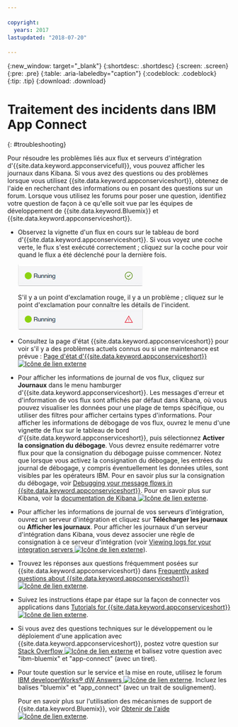```yaml
---

copyright:
  years: 2017
lastupdated: "2018-07-20"

---
```


{:new_window: target="_blank"}
{:shortdesc: .shortdesc}
{:screen: .screen}
{:pre: .pre}
{:table: .aria-labeledby="caption"}
{:codeblock: .codeblock}
{:tip: .tip} 
{:download: .download}


# Traitement des incidents dans IBM App Connect
{: #troubleshooting}

Pour résoudre les problèmes liés aux flux et serveurs d'intégration d'{{site.data.keyword.appconservicefull}}, vous pouvez afficher les journaux dans Kibana. Si vous avez des questions ou des problèmes lorsque vous utilisez {{site.data.keyword.appconserviceshort}}, obtenez de l'aide en recherchant des informations ou en posant des questions sur un forum. Lorsque vous utilisez les forums pour poser une question, identifiez votre question de façon à ce qu'elle soit vue par les équipes de développement de {{site.data.keyword.Bluemix}} et {{site.data.keyword.appconserviceshort}}.

-   Observez la vignette d'un flux en cours sur le tableau de bord d'{{site.data.keyword.appconserviceshort}}. Si vous voyez une coche verte, le flux s'est exécuté correctement ; cliquez sur la coche pour voir quand le flux a été déclenché pour la dernière fois.

    ![Capture d'écran montrant qu'un flux s'est exécuté correctement](/images/SuccessfulFlow.jpg)

    S'il y a un point d'exclamation rouge, il y a un problème ; cliquez sur le point d'exclamation pour connaître les détails de l'incident. ![Capture d'écran montrant qu'un flux a un problème](/images/ErroredFlow.jpg)

-   Consultez la page d'état {{site.data.keyword.appconserviceshort}} pour voir s'il y a des problèmes actuels connus ou si une maintenance est prévue : [Page d'état d'{{site.data.keyword.appconserviceshort}} ![Icône de lien externe](../../icons/launch-glyph.svg "Icône de lien externe")](https://developer.ibm.com/integration/docs/app-connect/app-connect-status/)
-   Pour afficher les informations de journal de vos flux, cliquez sur **Journaux** dans le menu hamburger d'{{site.data.keyword.appconserviceshort}}. Les messages d'erreur et d'information de vos flux sont affichés par défaut dans Kibana, où vous pouvez visualiser les données pour une plage de temps spécifique, ou utiliser des filtres pour afficher certains types d'informations. Pour afficher les informations de débogage de vos flux, ouvrez le menu d'une vignette de flux sur le tableau de bord d'{{site.data.keyword.appconserviceshort}}, puis sélectionnez **Activer la consignation du débogage**. Vous devrez ensuite redémarrer votre flux pour que la consignation du débogage puisse commencer. Notez que lorsque vous activez la consignation du débogage, les entrées du journal de débogage, y compris éventuellement les données utiles, sont visibles par les opérateurs IBM. Pour en savoir plus sur la consignation du débogage, voir [Debugging your message flows in {{site.data.keyword.appconserviceshort}}](https://developer.ibm.com/integration/docs/app-connect/tutorials-for-ibm-app-connect/debugging-message-flows-ibm-app-connect/). Pour en savoir plus sur Kibana, voir la [documentation de Kibana ![Icône de lien externe](../../icons/launch-glyph.svg "Icône de lien externe")](https://www.elastic.co/guide/en/kibana/4.0/discover.html).
-   Pour afficher les informations de journal de vos serveurs d'intégration, ouvrez un serveur d'intégration et cliquez sur **Télécharger les journaux** ou **Afficher les journaux**. Pour afficher les journaux d'un serveur d'intégration dans Kibana, vous devez associer une règle de consignation à ce serveur d'intégration (voir [Viewing logs for your integration servers ![Icône de lien externe](../../icons/launch-glyph.svg "Icône de lien externe")](https://developer.ibm.com/integration/docs/app-connect/tutorials-for-ibm-app-connect/running-your-ibm-integration-bus-solutions-in-ibm-app-connect-enterprise-beta-plan/viewing-logs-for-your-integration-servers-in-app-connect-enterprise-beta)).
-   Trouvez les réponses aux questions fréquemment posées sur {{site.data.keyword.appconserviceshort}} dans [Frequently asked questions about {{site.data.keyword.appconserviceshort}} ![Icône de lien externe](../../icons/launch-glyph.svg "Icône de lien externe")](https://developer.ibm.com/integration/docs/app-connect/faq/).
-   Suivez les instructions étape par étape sur la façon de connecter vos applications dans [Tutorials for {{site.data.keyword.appconserviceshort}} ![Icône de lien externe](../../icons/launch-glyph.svg "Icône de lien externe")](https://developer.ibm.com/integration/docs/app-connect/tutorials-for-ibm-app-connect/).
-   Si vous avez des questions techniques sur le développement ou le déploiement d'une application avec {{site.data.keyword.appconserviceshort}}, postez votre question sur [Stack Overflow ![Icône de lien externe](../../icons/launch-glyph.svg "Icône de lien externe")](http://stackoverflow.com/search?q=app-connect+ibm-bluemix) et balisez votre question avec "ibm-bluemix" et "app-connect" (avec un tiret).
-   Pour toute question sur le service et la mise en route, utilisez le forum [IBM developerWorks&reg; dW Answers ![Icône de lien externe](../../icons/launch-glyph.svg "Icône de lien externe")](https://developer.ibm.com/answers/topics/app_connect/?smartspace=bluemix). Incluez les balises "bluemix" et "app_connect" (avec un trait de soulignement).

    Pour en savoir plus sur l'utilisation des mécanismes de support de {{site.data.keyword.Bluemix}}, voir [Obtenir de l'aide ![Icône de lien externe](../../icons/launch-glyph.svg "Icône de lien externe")](https://console.ng.bluemix.net/docs/support/index.html#getting-help).


